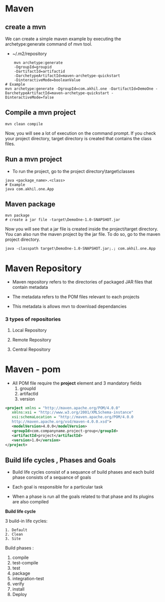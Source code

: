 # Maven

## create a mvn 
We can create a simple maven example by executing the archetype:generate command of mvn tool.

- ~/.m2/repository
```
    mvn archetype:generate 
    -DgroupId=groupid 
    -DartifactId=artifactid   
    -DarchetypeArtifactId=maven-archetype-quickstart 
    -DinteractiveMode=booleanValue 
# Example
mvn archetype:generate -DgroupId=com.akhil.one -DartifactId=DemoOne -DarchetypeArtifactId=maven-archetype-quickstart -DinteractiveMode=false 
```

## Compile a mvn project
```
mvn clean compile  
```
Now, you will see a lot of execution on the command prompt. If you check your project directory, target directory is created that contains the class files.

## Run a mvn project
- To run the project, go to the project directory\target\classes
```
java <package_name>.<class>  
# Example
java com.akhil.one.App
```
## Maven package
```
mvn package  
# create a jar file -target\DemoOne-1.0-SNAPSHOT.jar
```
Now you will see that a jar file is created inside the project/target directory.
You can also run the maven project by the jar file. To do so, go to the maven project directory.
```
java -classpath target\DemoOne-1.0-SNAPSHOT.jar;.; com.akhil.one.App
```

# Maven Repository

- Maven repository refers to the directories of packaged JAR files that contain metadata

- The metadata refers to the POM files relevant to each projects

- This metadata is allows mvn to download dependancies

### 3 types of repositories

1. Local Repository

2. Remote Repository

3. Central Repository





# Maven - pom

- All POM file require the __project__ element and 3 mandatory fields
	1. groupId
	2. artifactId
	3. version


```xml
<project xmlns = "http://maven.apache.org/POM/4.0.0"
   xmlns:xsi = "http://www.w3.org/2001/XMLSchema-instance"
   xsi:schemaLocation = "http://maven.apache.org/POM/4.0.0
   http://maven.apache.org/xsd/maven-4.0.0.xsd">
   <modelVersion>4.0.0</modelVersion>
   <groupId>com.companyname.project-group</groupId>
   <artifactId>project</artifactId>
   <version>1.0</version>
</project>

```

## Build life cycles , Phases and Goals

- Build life cycles consist of a sequance of build phases 
and each build phase consists of a sequance of goals

- Each goal is responsible for a particular task

- When a phase is run all the goals related to that phase and its plugins
are also compiled


__Build life cycle__


3 build-in life cycles:

	1. Default
	2. Clean
	3. Site

Build phases :
1. compile
2. test-compile
3. test
4. package
5. integration-test
6. verify
7. install 
8. Deploy


